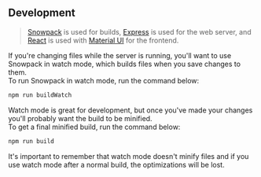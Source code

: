 ## Development
> [Snowpack](https://www.snowpack.dev/) is used for builds, [Express](https://expressjs.com/) is used for the web server, and [React](https://react.dev/) is used with [Material UI](https://mui.com/) for the frontend.  

If you're changing files while the server is running, you'll want to use Snowpack in watch mode, which builds files when you save changes to them.  
To run Snowpack in watch mode, run the command below:
```bash
npm run buildWatch
```
Watch mode is great for development, but once you've made your changes you'll probably want the build to be minified.  
To get a final minified build, run the command below:
```bash
npm run build
```
It's important to remember that watch mode doesn't minify files and if you use watch mode after a normal build, the optimizations will be lost.